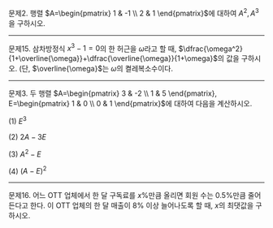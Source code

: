 
문제2. 행렬 $A=\begin{pmatrix} 1 & -1 \\ 2 & 1 \end{pmatrix}$에 대하여 $A^2, A^3$을 구하시오. 

---

문제15. 삼차방정식 $x^3-1=0$의 한 허근을 $\omega$라고 할 때, $\dfrac{\omega^2}{1+\overline{\omega}}+\dfrac{\overline{\omega}}{1+\omega}$의 값을 구하시오. (단, $\overline{\omega}$는 $\omega$의 켤레복소수이다.

---

문제3. 두 행렬 $A=\begin{pmatrix} 3 & -2 \\ 1 & 5 \end{pmatrix}, E=\begin{pmatrix} 1 & 0 \\ 0 & 1 \end{pmatrix}$에 대하여 다음을 계산하시오. 

(1) $E^3$

(2) $2A-3E$

(3) $A^2-E$

(4) $(A-E)^2$

---

문제16. 어느 OTT 업체에서 한 달 구독료를 $x$%만큼 올리면 회원 수는 $0.5$%만큼 줄어든다고 한다. 이 OTT 업체의 한 달 매출이 $8$% 이상 늘어나도록 할 때, $x$의 최댓값을 구하시오.
